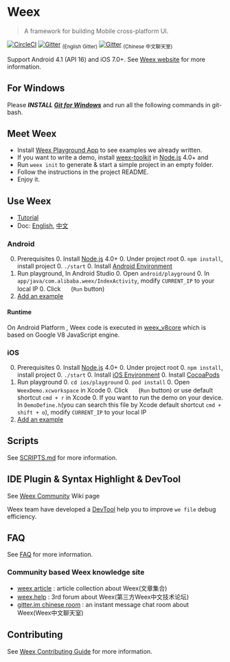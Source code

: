 # Weex

> A framework for building Mobile cross-platform UI.

[![CircleCI](https://circleci.com/gh/alibaba/weex/tree/dev.svg?style=svg&circle-token=b83b047a3a01f6ec26458a455530a5ddc261925f)](https://circleci.com/gh/alibaba/weex/tree/dev) [![Gitter](https://img.shields.io/gitter/room/weexteam/cn.svg?maxAge=2592000)](https://gitter.im/weexteam) <sub>(English Gitter)</sub> [![Gitter](https://img.shields.io/gitter/room/weexteam/cn.svg?maxAge=2592000)](https://gitter.im/weexteam/cn) <sub>(Chinese 中文聊天室)</sub>

Support Android 4.1 (API 16) and iOS 7.0+. See [Weex website](https://alibaba.github.io/weex/) for more information. 

## For Windows

Please ***INSTALL [Git for Windows](https://git-scm.com/download/win)*** and run all the following commands in git-bash.

## Meet Weex

* Install [Weex Playground App](https://alibaba.github.io/weex/download.html) to see examples we already written.
* If you want to write a demo, install [weex-toolkit](https://www.npmjs.com/package/weex-toolkit) in [Node.js](http://nodejs.org/) 4.0+ and
* Run `weex init` to generate & start a simple project in an empty folder.
* Follow the instructions in the project README.
* Enjoy it.

## Use Weex

* [Tutorial](https://alibaba.github.io/weex/doc/tutorial.html)
* Doc: [English](https://alibaba.github.io/weex/doc/), [中文](https://github.com/weexteam/article/wiki/Weex%E4%B8%AD%E6%96%87%E6%96%87%E6%A1%A3)

### Android 

0. Prerequisites
    0. Install [Node.js](http://nodejs.org/) 4.0+
    0. Under project root 
        0. `npm install`, install project 
        0. `./start`
    0. Install [Android Environment](http://developer.android.com/training/basics/firstapp/index.html)
0. Run playground, In Android Studio
    0. Open `android/playground`
    0. In `app/java/com.alibaba.weex/IndexActivity`, modify `CURRENT_IP` to your local IP
    0. Click <img src="http://gtms04.alicdn.com/tps/i4/TB1wCcqMpXXXXakXpXX3G7tGXXX-34-44.png" height="16" > (`Run` button)
0. [Add an example](./examples/README.md#add-an-example)


#### Runtime

On Android Platform , Weex code is executed in [weex_v8core](https://github.com/alibaba/weex_v8core) which is based on Google V8 JavaScript engine.

### iOS

0. Prerequisites
	0. Install [Node.js](http://nodejs.org/) 4.0+
    0. Under project root 
        0. `npm install`, install project 
        0. `./start`
    0. Install [iOS Environment](https://developer.apple.com/library/ios/documentation/IDEs/Conceptual/AppStoreDistributionTutorial/Setup/Setup.html)
    0. Install [CocoaPods](https://guides.cocoapods.org/using/getting-started.html)
0. Run playground
    0. `cd ios/playground`
    0. `pod install`
    0. Open `WeexDemo.xcworkspace` in Xcode
    0. Click <img src="http://img1.tbcdn.cn/L1/461/1/5470b677a2f2eaaecf412cc55eeae062dbc275f9" height="16" > (`Run` button) or use default shortcut `cmd + r` in Xcode
    0. If you want to run the demo on your device. In `DemoDefine.h`(you can search this file by Xcode default shortcut `cmd + shift + o`), modify `CURRENT_IP` to your local IP
0. [Add an example](./examples/README.md#add-an-example)

## Scripts

See [SCRIPTS.md](./SCRIPTS.md) for more information.


## IDE Plugin & Syntax Highlight & DevTool

See [Weex Community](https://github.com/alibaba/weex/wiki/Weex-Community) Wiki page

Weex team have developed a [DevTool](https://github.com/weexteam/weex-devtool) help you to improve `we file` debug efficiency.

## FAQ

See [FAQ](https://alibaba.github.io/weex/doc/faq.html) for more information.


### Community based Weex knowledge site 

* [weex article](https://github.com/weexteam/article/wiki) : article collection about Weex(文章集合)
* [weex.help](http://weex.help/)  : 3rd forum about Weex(第三方Weex中文技术论坛)
* [gitter.im chinese room](https://gitter.im/weexteam/cn?utm_source=share-link&utm_medium=link&utm_campaign=share-link) :   an instant message chat room about Weex(Weex中文聊天室)

## Contributing

See [Weex Contributing Guide](./CONTRIBUTING.md) for more information.

